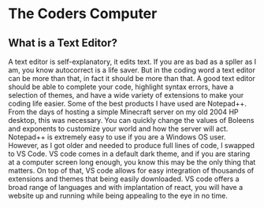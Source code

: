 # The Coders Computer

## What is a Text Editor?
A text editor is self-explanatory, it edits text. If you are as bad as a spller as I am, you know autocorrect is a life saver. But in the coding word a text editor can be more than that, in fact it should be more than that. A good text editor should be able to complete your code, highlight syntax errors, have a selection of themes, and have a wide variety of extensions to make your coding life easier. Some of the best products I have used are Notepad++. From the days of hosting a simple Minecraft server on my old 2004 HP desktop, this was necessary. You can quickly change the values of Boleens and exponents to customize your world and how the server will act. Notepad++ is extremely easy to use if you are a Windows OS user. However, as I got older and needed to produce full lines of code, I swapped to VS Code. VS code comes in a default dark theme, and if you are staring at a computer screen long enough, you know this may be the only thing that matters. On top of that, VS code allows for easy integration of thousands of extensions and themes that being easily downloaded. VS code offers a broad range of languages and with implantation of react, you will have a website up and running while being appealing to the eye in no time. 
